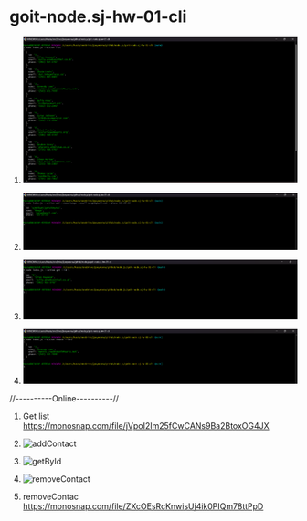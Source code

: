 # goit-node.sj-hw-01-cli

1. ![Get list](./assets/action.list.png)

2. ![addContact](./assets/addContact.png)

3. ![getById](./assets/getById.png)

4. ![removeContact](./assets/removeContact.png)

//----------Online----------//

1. Get list https://monosnap.com/file/jVpoI2Im25fCwCANs9Ba2BtoxOG4JX

2. ![addContact](https://monosnap.com/file/bun0AMWZ2KEvysC46z8U3DjBuWwKob)

3. ![getById](https://monosnap.com/file/HKxZNcnhsnPpRFyHqsKFQpUcn2DSpj)

4. ![removeContact](https://monosnap.com/file/ZXcOEsRcKnwisUj4ik0PIQm78ttPpD)

5. removeContac https://monosnap.com/file/ZXcOEsRcKnwisUj4ik0PIQm78ttPpD

